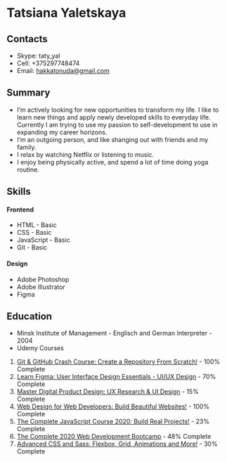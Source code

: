 # Tatsiana Yaletskaya

## Contacts

* Skype: taty_yal
* Cell: +375297748474
* Email: hakkatonuda@gmail.com

## Summary
- I’m actively looking for new opportunities to transform my life. I like to learn new things and apply newly developed skills to everyday life. Currently I am trying to use my passion to self-development to use in expanding my career horizons.
- I’m an outgoing person, and like shanging out with friends and my family.
- I relax by watching Netflix or listening to music.
- I enjoy being physically active, and spend a lot of time doing yoga routine.

## Skills

#### Frontend
* HTML - Basic
* CSS - Basic
* JavaScript - Basic
* Git - Basic

#### Design
* Adobe Photoshop
* Adobe Illustrator
* Figma 

## Education

* Minsk Institute of Management - Englisch and German Interpreter - 2004   
* Udemy Courses
1. [Git & GitHub Crash Course: Create a Repository From Scratch!](https://www.udemy.com/course/git-and-github-crash-course-creating-a-repository-from-scratch/) - 100% Complete
1. [Learn Figma: User Interface Design Essentials - UI/UX Design](https://www.udemy.com/course/learn-figma-user-interface-design-essentials-uiux-design/) - 70% Complete
1. [Master Digital Product Design: UX Research & UI Design](https://www.udemy.com/course/master-digital-product-design-ux-research-ui-design/) - 15% Complete
1. [Web Design for Web Developers: Build Beautiful Websites!](https://www.udemy.com/course/web-design-secrets/) - 100% Complete
1. [The Complete JavaScript Course 2020: Build Real Projects!](https://www.udemy.com/course/the-complete-javascript-course/) - 23% Complete
1. [The Complete 2020 Web Development Bootcamp](https://www.udemy.com/course/the-complete-web-development-bootcamp/) - 48% Complete
1. [Advanced CSS and Sass: Flexbox, Grid, Animations and More!](https://www.udemy.com/course/advanced-css-and-sass/) - 30% Complete


